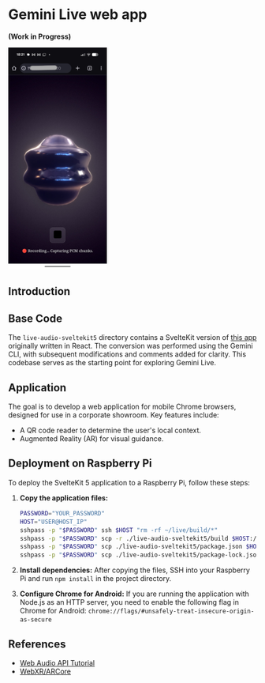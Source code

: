 # Gemini Live web app

**(Work in Progress)**

<img src="docs/screenshot_pixel9a.jpg" width=200>

## Introduction

## Base Code

The `live-audio-sveltekit5` directory contains a SvelteKit version of [this app](https://aistudio.google.com/apps/bundled/live_audio?showPreview=true&showCode=true&showAssistant=false&_gl=1*1ugdznd*_ga*MjA1MDExODM5My4xNzU2MDE1MzMx*_ga_P1DBVKWT6V*czE3NTk5Mjc1MzYkbzIyJGcxJHQxNzU5OTI4MTEyJGo2MCRsMCRoMTY3NDY2MjA3..) originally written in React. The conversion was performed using the Gemini CLI, with subsequent modifications and comments added for clarity. This codebase serves as the starting point for exploring Gemini Live.

## Application

The goal is to develop a web application for mobile Chrome browsers, designed for use in a corporate showroom. Key features include:

- A QR code reader to determine the user's local context.
- Augmented Reality (AR) for visual guidance.

## Deployment on Raspberry Pi

To deploy the SvelteKit 5 application to a Raspberry Pi, follow these steps:

1.  **Copy the application files:**
    ```bash
    PASSWORD="YOUR_PASSWORD"
    HOST="USER@HOST_IP"
    sshpass -p "$PASSWORD" ssh $HOST "rm -rf ~/live/build/*"
    sshpass -p "$PASSWORD" scp -r ./live-audio-sveltekit5/build $HOST:/home/arao/live
    sshpass -p "$PASSWORD" scp ./live-audio-sveltekit5/package.json $HOST:/home/arao/live
    sshpass -p "$PASSWORD" scp ./live-audio-sveltekit5/package-lock.json $HOST:/home/arao/live
    ```

2.  **Install dependencies:**
    After copying the files, SSH into your Raspberry Pi and run `npm install` in the project directory.

3.  **Configure Chrome for Android:**
    If you are running the application with Node.js as an HTTP server, you need to enable the following flag in Chrome for Android:
    `chrome://flags/#unsafely-treat-insecure-origin-as-secure`

## References

- [Web Audio API Tutorial](https://web-audio-api.firebaseapp.com/)
- [WebXR/ARCore](https://developers.google.com/ar/develop/webxr)






